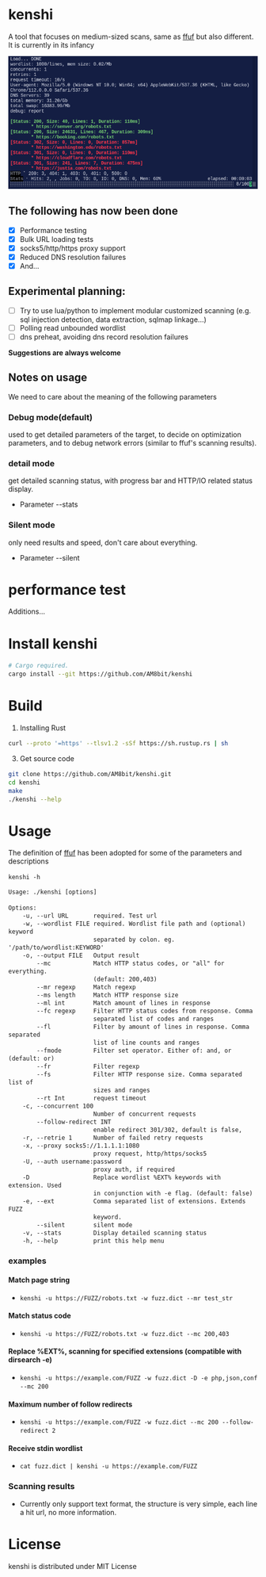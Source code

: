 # kenshi

A tool that focuses on medium-sized scans, same as [ffuf](https://github.com/ffuf/ffuf) but also different.
It is currently in its infancy

![demo](static/demo.png)

## The following has now been done

- [x] Performance testing
- [x] Bulk URL loading tests
- [x] socks5/http/https proxy support
- [x] Reduced DNS resolution failures
- [x] And...

## Experimental planning:
- [ ] Try to use lua/python to implement modular customized scanning (e.g. sql injection detection, data extraction, sqlmap linkage...)
- [ ] Polling read unbounded wordlist
- [ ] dns preheat, avoiding dns record resolution failures

**Suggestions are always welcome**

## Notes on usage

We need to care about the meaning of the following parameters

### Debug mode(default)
used to get detailed parameters of the target, to decide on optimization parameters, and to debug network errors (similar to ffuf's scanning results).
### detail mode
get detailed scanning status, with progress bar and HTTP/IO related status display.
- Parameter --stats
### Silent mode
only need results and speed, don't care about everything.
- Parameter --silent

# performance test
Additions...

# Install kenshi

```sh
# Cargo required.
cargo install --git https://github.com/AM8bit/kenshi
```

# Build

1. Installing  Rust 

```sh
curl --proto '=https' --tlsv1.2 -sSf https://sh.rustup.rs | sh
```

3.  Get source code

```sh
git clone https://github.com/AM8bit/kenshi.git
cd kenshi
make
./kenshi --help
```

# Usage

The definition of [ffuf](https://github.com/ffuf/ffuf) has been adopted for some of the parameters and descriptions

`kenshi -h`

```console
Usage: ./kenshi [options]

Options:
    -u, --url URL       required. Test url
    -w, --wordlist FILE required. Wordlist file path and (optional) keyword
                        separated by colon. eg. '/path/to/wordlist:KEYWORD'
    -o, --output FILE   Output result
        --mc            Match HTTP status codes, or "all" for everything.
                        (default: 200,403)
        --mr regexp     Match regexp
        --ms length     Match HTTP response size
        --ml int        Match amount of lines in response
        --fc regexp     Filter HTTP status codes from response. Comma
                        separated list of codes and ranges
        --fl            Filter by amount of lines in response. Comma separated
                        list of line counts and ranges
        --fmode         Filter set operator. Either of: and, or (default: or)
        --fr            Filter regexp
        --fs            Filter HTTP response size. Comma separated list of
                        sizes and ranges
        --rt Int        request timeout
    -c, --concurrent 100
                        Number of concurrent requests
        --follow-redirect INT
                        enable redirect 301/302, default is false,
    -r, --retrie 1      Number of failed retry requests
    -x, --proxy socks5://1.1.1.1:1080
                        proxy request, http/https/socks5
    -U, --auth username:password
                        proxy auth, if required
    -D                  Replace wordlist %EXT% keywords with extension. Used
                        in conjunction with -e flag. (default: false)
    -e, --ext           Comma separated list of extensions. Extends FUZZ
                        keyword.
        --silent        silent mode
    -v, --stats         Display detailed scanning status
    -h, --help          print this help menu
```

### examples


#### Match page string
- `kenshi -u https://FUZZ/robots.txt -w fuzz.dict --mr test_str`
#### Match status code
- `kenshi -u https://FUZZ/robots.txt -w fuzz.dict --mc 200,403`
#### Replace %EXT%, scanning for specified extensions (compatible with dirsearch -e)
- `kenshi -u https://example.com/FUZZ -w fuzz.dict -D -e php,json,conf --mc 200`
#### Maximum number of follow redirects
- `kenshi -u https://example.com/FUZZ -w fuzz.dict --mc 200 --follow-redirect 2`
#### Receive stdin wordlist
- `cat fuzz.dict | kenshi -u https://example.com/FUZZ`


### Scanning results
- Currently only support text format, the structure is very simple, each line a hit url, no more information.

# License

kenshi is distributed under MIT License

